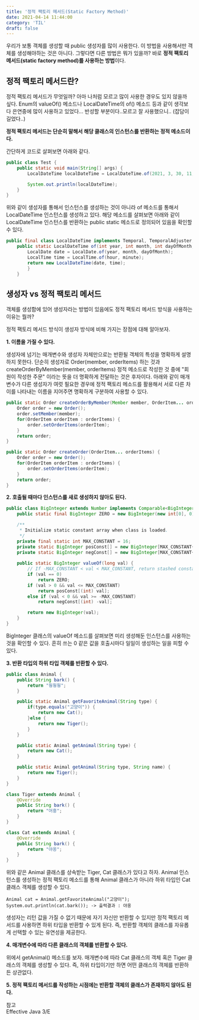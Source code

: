 ```yaml
---
title: '정적 팩토리 메서드(Static Factory Method)'
date: 2021-04-14 11:44:00
category: 'TIL'
draft: false
---
```

우리가 보통 객체를 생성할 때 public 생성자를 많이 사용한다. 이 방법을 사용해서만 객체를 생성해야하는 것은 아니다. 그렇다면 다른 방법은 뭐가 있을까?
바로 **정적 팩토리 메서드(static factory method)를 사용하는 방법**이다. 

## 정적 팩토리 메서드란?
정적 팩토리 메서드가 무엇일까? 아마 나처럼 모르고 많이 사용한 경우도 있지 않을까 싶다. Enum의 valueOf() 메소드나 LocalDateTime의 of() 메소드 등과 같이 생각보다 은연중에 많이 사용하고 있었다... 반성할 부분이다..모르고 잘 사용했으니..
(잡담이 길었다..)  

**정적 팩토리 메서드는 단순히 말해서 해당 클래스의 인스턴스를 반환하는 정적 메소드이다.** 

간단하게 코드로 살펴보면 아래와 같다. 
```java
public class Test {
    public static void main(String[] args) {
        LocalDateTime localDateTime = LocalDateTime.of(2021, 3, 30, 11, 20);

        System.out.println(localDateTime);
    }
}
```
위와 같이 생성자를 통해서 인스턴스를 생성하는 것이 아니라 of 메소드를 통해서 LocalDateTime 인스턴스를 생성하고 있다. 
해당 메소드를 살펴보면 아래와 같이 LocalDateTime 인스턴스를 반환하는 public static 메소드로 정의되어 있음을 확인할 수 있다. 
```java
public final class LocalDateTime implements Temporal, TemporalAdjuster, ChronoLocalDateTime<LocalDate>, Serializable {
    public static LocalDateTime of(int year, int month, int dayOfMonth, int hour, int minute) {
        LocalDate date = LocalDate.of(year, month, dayOfMonth);
        LocalTime time = LocalTime.of(hour, minute);
        return new LocalDateTime(date, time);
        }
    }
```

## 생성자 vs 정적 팩토리 메서드
객체를 생성함에 있어 생성자라는 방법이 있음에도 정적 팩토리 메서드 방식을 사용하는 이유는 뭘까?  

정적 팩토리 메서드 방식이 생성자 방식에 비해 가지는 장점에 대해 알아보자.

**1. 이름을 가질 수 있다.**  

생성자에 넘기는 매개변수와 생성자 자체만으로는 반환될 객체의 특성을 명확하게 설명하지 못한다.
단순히 생성자로 Order(member, orderItems) 하는 것과 createOrderByMember(member, orderItems) 정적 메소드로 작성한 것 중에 "회원이 작성한 주문" 이라는 뜻을 더 명확하게 전달하는 것은 후자이다.
아래와 같이 매개변수가 다른 생성자가 여럿 필요한 경우에 정적 팩토리 메소드를 활용해서 서로 다른 차이를 나타내는 이름을 지어주면 명확하게 구분하여 사용할 수 있다.
```java
public static Order createOrderByMember(Member member, OrderItem... orderItems) {
    Order order = new Order();
    order.setMember(member);
    for(OrderItem orderItem : orderItems) {
        order.setOrderItems(orderItem);
    }
    return order;
}

public static Order createOrder(OrderItem... orderItems) {
    Order order = new Order();
    for(OrderItem orderItem : orderItems) {
        order.setOrderItems(orderItem);
    }
    return order; 
}
```

**2. 호출될 때마다 인스턴스를 새로 생성하지 않아도 된다.**

```java
public class BigInteger extends Number implements Comparable<BigInteger> {
    public static final BigInteger ZERO = new BigInteger(new int[0], 0);

    /**
     * Initialize static constant array when class is loaded.
     */
    private final static int MAX_CONSTANT = 16;
    private static BigInteger posConst[] = new BigInteger[MAX_CONSTANT+1];
    private static BigInteger negConst[] = new BigInteger[MAX_CONSTANT+1];
    
    public static BigInteger valueOf(long val) {
        // If -MAX_CONSTANT < val < MAX_CONSTANT, return stashed constant
        if (val == 0)
            return ZERO;
        if (val > 0 && val <= MAX_CONSTANT)
            return posConst[(int) val];
        else if (val < 0 && val >= -MAX_CONSTANT)
            return negConst[(int) -val];

        return new BigInteger(val);
    }
}
```
BigInteger 클래스의 valueOf 메소드를 살펴보면 미리 생성해둔 인스턴스를 사용하는 것을 확인할 수 있다. 흔히 쓰는 0 같은 값을 호출시마다 일일이 생성하는 일을 피할 수 있다.

**3. 반환 타입의 하위 타입 객체를 반환할 수 있다.**  
```java
public class Animal {
    public String bark() {
        return "웡웡웡";
    }

    public static Animal getFavoriteAnimal(String type) {
        if(type.equals("고양이")) {
            return new Cat();
        }else {
            return new Tiger();
        }
    }

    public static Animal getAnimal(String type) {
        return new Cat();
    }

    public static Animal getAnimal(String type, String name) {
        return new Tiger();
    }
}

class Tiger extends Animal {
    @Override
    public String bark() {
        return "어흥";
    }
}

class Cat extends Animal {
    @Override
    public String bark() {
        return "야옹";
    }
}
```
위와 같은 Animal 클래스를 상속받는 Tiger, Cat 클래스가 있다고 하자.
Animal 인스턴스를 생성하는 정적 팩토리 메소드를 통해 Animal 클래스가 아니라 하위 타입인 Cat 클래스 객체를 생성할 수 있다. 
```text
Animal cat = Animal.getFavoriteAnimal("고양이");
System.out.println(cat.bark()); -> 출력결과 : 야옹
```
생성자는 리턴 값을 가질 수 없기 때문에 자기 자신만 반환할 수 있지만 정적 팩토리 메서드를 사용하면 하위 타입을 반환할 수 있게 된다.
즉, 반환할 객체의 클래스를 자유롭게 선택할 수 있는 유연성을 제공한다.

**4. 매개변수에 따라 다른 클래스의 객체를 반환할 수 있다.**  

위에서 getAnimal() 메소드를 보자. 매개변수에 따라 Cat 클래스의 객체 혹은 Tiger 클래스의 객체를 생성할 수 있다.
즉, 하위 타입이기만 하면 어떤 클래스의 객체를 반환하든 상관없다.

**5. 정적 팩토리 메서드를 작성하는 시점에는 반환할 객체의 클래스가 존재하지 않아도 된다.**

참고  
Effective Java 3/E
